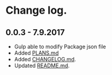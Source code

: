 # Change log.

## 0.0.3 - 7.9.2017

* Gulp able to modify Package json file
* Added [PLANS.md](./PLANS.md)
* Added [CHANGELOG.md](./CHANGELOG.md).
* Updated [README.md](../README.md).

